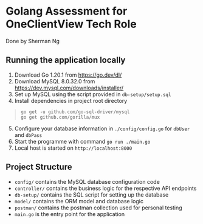 # Golang Assessment for OneClientView Tech Role
Done by Sherman Ng

## Running the application locally
1. Download Go 1.20.1 from https://go.dev/dl/
2. Download MySQL 8.0.32.0 from https://dev.mysql.com/downloads/installer/
3. Set up MySQL using the script provided in `db-setup/setup.sql`
4. Install dependencies in project root directory
> `go get -u github.com/go-sql-driver/mysql` \
> `go get github.com/gorilla/mux`
5. Configure your database information in `./config/config.go` for `dbUser` and `dbPass`
6. Start the programme with command `go run ./main.go`
7. Local host is started on `http://localhost:8000`

## Project Structure
- `config/` contains the MySQL database configuration code
- `controller/` contains the business logic for the respective API endpoints
- `db-setup/` contains the SQL script for setting up the database
- `model/` contains the ORM model and database logic
- `postman/` contains the postman collection used for personal testing
- `main.go` is the entry point for the application

